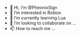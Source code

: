 - 👋 Hi, I’m @PheonixSign
- 👀 I’m interested in Roblox
- 🌱 I’m currently learning Lua
- 💞️ I’m looking to collaborate on ...
- 📫 How to reach me ...

<!---
PheonixSign/PheonixSign is a ✨ special ✨ repository because its `README.md` (this file) appears on your GitHub profile.
You can click the Preview link to take a look at your changes.
--->
